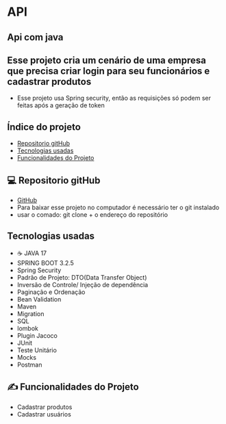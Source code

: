 # API

## Api com java 

## Esse projeto cria um cenário de uma empresa que precisa criar login para seu funcionários e cadastrar produtos
- Esse projeto usa Spring security, então as requisições só podem ser feitas após a geração de token

## Índice do projeto 

- <a href="#repositorio">Repositorio gitHub</a>
- <a href="#tecnologias">Tecnologias usadas</a>
- <a href="#funcionalidades">Funcionalidades do Projeto</a>

##  💻 Repositorio gitHub

- <a href="https://github.com/alex24-dev/api"> GitHub</a>
- Para baixar esse projeto no computador é necessário ter o git instalado
- usar o comado: git clone + o endereço do repositório

## Tecnologias usadas
- ☕ JAVA 17
- SPRING BOOT 3.2.5
- Spring Security
- Padrão de Projeto: DTO(Data Transfer Object)
- Inversão de Controle/ Injeção de dependência
- Paginação e Ordenação
- Bean Validation
- Maven
- Migration
- SQL
- lombok
- Plugin Jacoco
- JUnit
- Teste Unitário
- Mocks
- Postman

## ✍ Funcionalidades do Projeto

- Cadastrar produtos
- Cadastrar usuários


